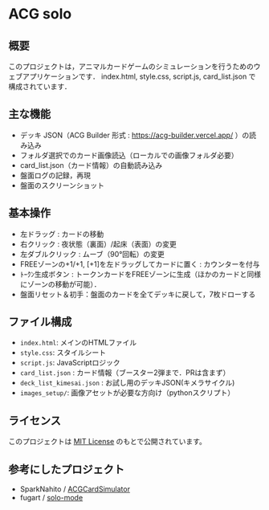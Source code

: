 # ACG solo

## 概要
このプロジェクトは，アニマルカードゲームのシミュレーションを行うためのウェブアプリケーションです．
index.html, style.css, script.js, card_list.json で構成されています．

## 主な機能
- デッキ JSON（ACG Builder 形式 : https://acg-builder.vercel.app/ ）の読み込み
- フォルダ選択でのカード画像読込（ローカルでの画像フォルダ必要）
- card_list.json（カード情報）の自動読み込み
- 盤面ログの記録，再現
- 盤面のスクリーンショット

## 基本操作
- 左ドラッグ : カードの移動
- 右クリック : 夜状態（裏面）/起床（表面）の変更
- 左ダブルクリック : ムーブ（90°回転）の変更
- FREEゾーンの+1/+1, [+1]を左ドラッグしてカードに置く : カウンターを付与
- ﾄｰｸﾝ生成ボタン : トークンカードをFREEゾーンに生成（ほかのカードと同様にゾーンの移動が可能）．
- 盤面リセット＆初手：盤面のカードを全てデッキに戻して，7枚ドローする

## ファイル構成
- `index.html`: メインのHTMLファイル
- `style.css`: スタイルシート
- `script.js`: JavaScriptロジック
- `card_list.json` : カード情報（ブースター2弾まで．PRは含まず）
- `deck_list_kimesai.json` : お試し用のデッキJSON(キメラサイクル)
- `images_setup/`: 画像アセットが必要な方向け（pythonスクリプト）

## ライセンス
このプロジェクトは [MIT License](./LICENSE) のもとで公開されています。

## 参考にしたプロジェクト
- SparkNahito / [ACGCardSimulator](https://github.com/SparkNahito/ACGCardSimulator/tree/main/AcgPlaySimulator)
- fugart / [solo-mode](https://fugarta.github.io/solo-mode/)
